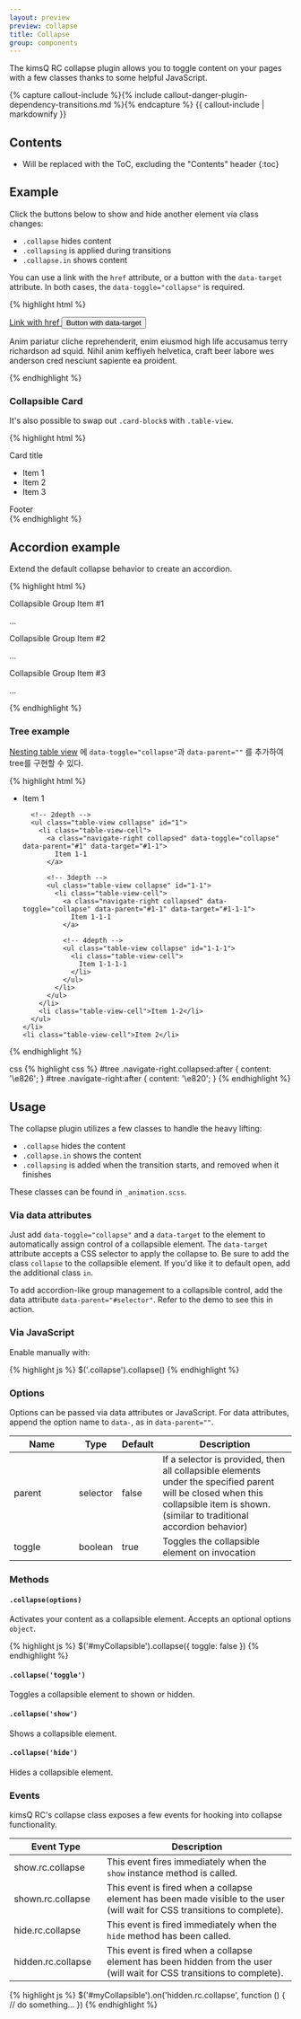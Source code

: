 ```yaml
---
layout: preview
preview: collapse
title: Collapse
group: components
---
```


The kimsQ RC collapse plugin allows you to toggle content on your pages with a few classes thanks to some helpful JavaScript.

{% capture callout-include %}{% include callout-danger-plugin-dependency-transitions.md %}{% endcapture %}
{{ callout-include | markdownify }}

## Contents

* Will be replaced with the ToC, excluding the "Contents" header
{:toc}

## Example

Click the buttons below to show and hide another element via class changes:

- `.collapse` hides content
- `.collapsing` is applied during transitions
- `.collapse.in` shows content

You can use a link with the `href` attribute, or a button with the `data-target` attribute. In both cases, the `data-toggle="collapse"` is required.

{% highlight html %}
<p>
  <a class="btn btn-primary" data-toggle="collapse" href="#collapseExample" aria-expanded="false" aria-controls="collapseExample">
    Link with href
  </a>
  <button class="btn btn-primary" type="button" data-toggle="collapse" data-target="#collapseExample" aria-expanded="false" aria-controls="collapseExample">
    Button with data-target
  </button>
</p>
<div class="collapse" id="collapseExample">
  <p class="bg-faded p-a-1">
    Anim pariatur cliche reprehenderit, enim eiusmod high life accusamus terry richardson ad squid. Nihil anim keffiyeh helvetica, craft beer labore wes anderson cred nesciunt sapiente ea proident.
  </p>
</div>
{% endhighlight %}


### Collapsible Card

It's also possible to swap out `.card-block`s with `.table-view`.

{% highlight html %}
<div class="card">
  <div class="card-header collapsed" role="button" data-toggle="collapse" href="#collapseExample" aria-expanded="false" aria-controls="collapseExample">
    Card title
  </div>
  <div class="collapse" id="collapseExample">
    <ul class="table-view">
      <li class="table-view-cell">Item 1</li>
      <li class="table-view-cell">Item 2</li>
      <li class="table-view-cell">Item 3</li>
    </ul>
    <div class="card-footer">
      Footer
    </div>
  </div>
</div>
{% endhighlight %}


## Accordion example

Extend the default collapse behavior to create an accordion.

{% highlight html %}
<div id="accordion" class="card-group-collapse" role="group" aria-multiselectable="true">
  <div class="card">
    <div class="card-header" role="button" id="headingOne" data-toggle="collapse" data-parent="#accordion" data-target="#collapseOne" aria-expanded="true" aria-controls="collapseOne">
      Collapsible Group Item #1
    </div>
    <div id="collapseOne" class="collapse in" role="tabpanel" aria-labelledby="headingOne">
      <div class="card-block">
        <p class="card-text">
          ...
        </p>
      </div>
    </div>
  </div>
  <div class="card">
    <div class="card-header collapsed" role="button" id="headingTwo" data-toggle="collapse" data-parent="#accordion" data-target="#collapseTwo" aria-expanded="false" aria-controls="collapseTwo">
      Collapsible Group Item #2
    </div>
    <div id="collapseTwo" class="collapse" role="tabpanel" aria-labelledby="headingTwo">
      <div class="card-block">
        <p class="card-text">
          ...
        </p>
      </div>
    </div>
  </div>
  <div class="card">
    <div class="card-header collapsed" role="button" id="headingThree" data-toggle="collapse" data-parent="#accordion" data-target="#collapseThree" aria-expanded="false" aria-controls="collapseThree">
      Collapsible Group Item #3
    </div>
    <div id="collapseThree" class="collapse" role="tabpanel" aria-labelledby="headingThree">
      <div class="card-block">
        <p class="card-text">
          ...
        </p>
      </div>
    </div>
  </div>
</div>
{% endhighlight %}

### Tree example
[Nesting table view](/components/table-view/#nesting) 에 `data-toggle="collapse"`과 `data-parent=""` 를 추가하여 tree를 구현할 수 있다.

{% highlight html %}
<div id="tree">
  <ul class="table-view">
    <li class="table-view-cell">
      <a class="navigate-right collapsed" data-toggle="collapse" data-parent="#tree" data-target="#1">
        Item 1
      </a>

      <!-- 2depth -->
      <ul class="table-view collapse" id="1">
        <li class="table-view-cell">
          <a class="navigate-right collapsed" data-toggle="collapse" data-parent="#1" data-target="#1-1">
            Item 1-1
          </a>

          <!-- 3depth -->
          <ul class="table-view collapse" id="1-1">
            <li class="table-view-cell">
              <a class="navigate-right collapsed" data-toggle="collapse" data-parent="#1-1" data-target="#1-1-1">
                Item 1-1-1
              </a>

              <!-- 4depth -->
              <ul class="table-view collapse" id="1-1-1">
                <li class="table-view-cell">
                  Item 1-1-1-1
                </li>
              </ul>
            </li>
          </ul>
        </li>
        <li class="table-view-cell">Item 1-2</li>
      </ul>
    </li>
    <li class="table-view-cell">Item 2</li>
  </ul>
</div>
{% endhighlight %}

css
{% highlight css %}
#tree .navigate-right.collapsed:after {
  content: '\e826';
}
#tree .navigate-right:after {
  content: '\e820';
}
{% endhighlight %}


## Usage

The collapse plugin utilizes a few classes to handle the heavy lifting:

- `.collapse` hides the content
- `.collapse.in` shows the content
- `.collapsing` is added when the transition starts, and removed when it finishes

These classes can be found in `_animation.scss`.

### Via data attributes

Just add `data-toggle="collapse"` and a `data-target` to the element to automatically assign control of a collapsible element. The `data-target` attribute accepts a CSS selector to apply the collapse to. Be sure to add the class `collapse` to the collapsible element. If you'd like it to default open, add the additional class `in`.

To add accordion-like group management to a collapsible control, add the data attribute `data-parent="#selector"`. Refer to the demo to see this in action.

### Via JavaScript

Enable manually with:

{% highlight js %}
$('.collapse').collapse()
{% endhighlight %}

### Options

Options can be passed via data attributes or JavaScript. For data attributes, append the option name to `data-`, as in `data-parent=""`.

<div class="table-responsive">
  <table class="table table-bordered table-striped">
    <thead>
     <tr>
       <th style="width: 100px;">Name</th>
       <th style="width: 50px;">Type</th>
       <th style="width: 50px;">Default</th>
       <th>Description</th>
     </tr>
    </thead>
    <tbody>
     <tr>
       <td>parent</td>
       <td>selector</td>
       <td>false</td>
       <td>If a selector is provided, then all collapsible elements under the specified parent will be closed when this collapsible item is shown. (similar to traditional accordion behavior)</td>
     </tr>
     <tr>
       <td>toggle</td>
       <td>boolean</td>
       <td>true</td>
       <td>Toggles the collapsible element on invocation</td>
     </tr>
    </tbody>
  </table>
</div>

### Methods

#### `.collapse(options)`

Activates your content as a collapsible element. Accepts an optional options `object`.

{% highlight js %}
$('#myCollapsible').collapse({
  toggle: false
})
{% endhighlight %}

#### `.collapse('toggle')`

Toggles a collapsible element to shown or hidden.

#### `.collapse('show')`

Shows a collapsible element.

#### `.collapse('hide')`

Hides a collapsible element.

### Events

kimsQ RC's collapse class exposes a few events for hooking into collapse functionality.

<div class="table-responsive">
  <table class="table table-bordered table-striped">
    <thead>
     <tr>
       <th style="width: 150px;">Event Type</th>
       <th>Description</th>
     </tr>
    </thead>
    <tbody>
     <tr>
       <td>show.rc.collapse</td>
       <td>This event fires immediately when the <code>show</code> instance method is called.</td>
     </tr>
     <tr>
       <td>shown.rc.collapse</td>
       <td>This event is fired when a collapse element has been made visible to the user (will wait for CSS transitions to complete).</td>
     </tr>
     <tr>
       <td>hide.rc.collapse</td>
       <td>
        This event is fired immediately when the <code>hide</code> method has been called.
       </td>
     </tr>
     <tr>
       <td>hidden.rc.collapse</td>
       <td>This event is fired when a collapse element has been hidden from the user (will wait for CSS transitions to complete).</td>
     </tr>
    </tbody>
  </table>
</div>

{% highlight js %}
$('#myCollapsible').on('hidden.rc.collapse', function () {
  // do something…
})
{% endhighlight %}
